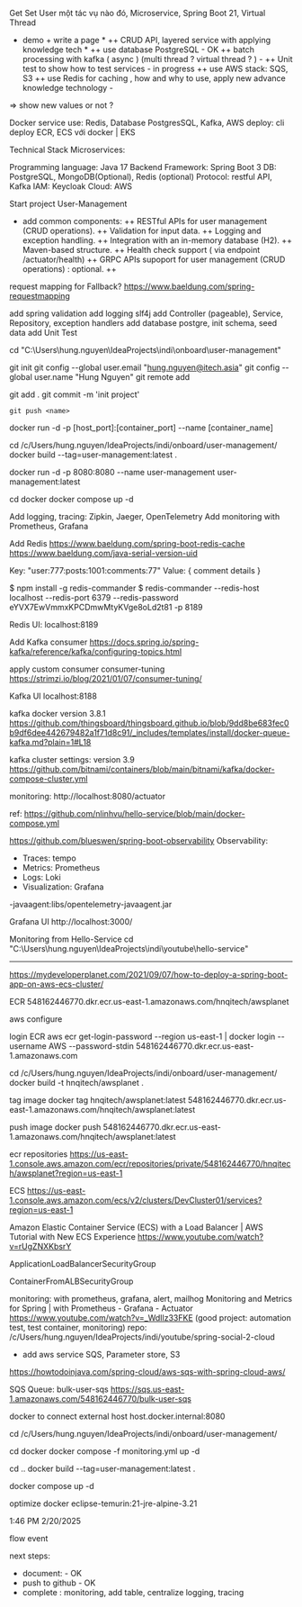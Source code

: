 Get Set User một tác vụ nào đó, Microservice, Spring Boot 21, Virtual Thread
+ demo + write a page *
  ++ CRUD API, layered service with applying knowledge tech *
  ++ use database PostgreSQL - OK
  ++ batch processing with kafka ( async ) (multi thread ? virtual thread ? ) -
  ++ Unit test to show how to test services - in progress
  ++ use AWS stack: SQS, S3
  ++ use Redis for caching , how and why to use, apply new advance knowledge technology -

=> show new values or not ?

Docker service
use: Redis, Database PostgresSQL, Kafka,
AWS deploy: cli deploy ECR, ECS với docker | EKS



Technical Stack
Microservices:

Programming language: Java 17
Backend Framework: Spring Boot 3
DB: PostgreSQL, MongoDB(Optional), Redis (optional)
Protocol: restful API, Kafka
IAM: Keycloak
Cloud: AWS


Start project User-Management
+ add common components:
  ++  RESTful APIs for user management (CRUD operations).
  ++  Validation for input data.
  ++ Logging and exception handling.
  ++ Integration with an in-memory database (H2).
  ++ Maven-based structure.
  ++ Health check support ( via endpoint /actuator/health)
  ++ GRPC APIs supoport for user management (CRUD operations) : optional.
  ++



request mapping for Fallback?
https://www.baeldung.com/spring-requestmapping

add spring validation
add logging slf4j
add Controller (pageable), Service, Repository, exception handlers
add database postgre, init schema, seed data
add Unit Test


cd "C:\Users\hung.nguyen\IdeaProjects\indi\onboard\user-management"

git init
git config --global user.email "hung.nguyen@itech.asia"
git config --global user.name "Hung Nguyen"
git remote add <name> <url>



git add .
git commit -m 'init project'


    git push <name>



docker run -d -p [host_port]:[container_port] --name [container_name]

cd /c/Users/hung.nguyen/IdeaProjects/indi/onboard/user-management/
docker build --tag=user-management:latest .

docker run -d -p 8080:8080 --name user-management user-management:latest

cd docker
docker compose up -d

Add logging, tracing: Zipkin, Jaeger, OpenTelemetry
Add monitoring with Prometheus, Grafana

Add Redis
https://www.baeldung.com/spring-boot-redis-cache
https://www.baeldung.com/java-serial-version-uid

Key: "user:777:posts:1001:comments:77"
Value: { comment details }

$ npm install -g redis-commander
$ redis-commander --redis-host localhost --redis-port 6379 --redis-password eYVX7EwVmmxKPCDmwMtyKVge8oLd2t81 -p 8189

Redis UI:
localhost:8189


Add Kafka consumer
https://docs.spring.io/spring-kafka/reference/kafka/configuring-topics.html

apply custom consumer
consumer-tuning
https://strimzi.io/blog/2021/01/07/consumer-tuning/

Kafka UI
localhost:8188

kafka docker version 3.8.1
https://github.com/thingsboard/thingsboard.github.io/blob/9dd8be683fec0b9df6dee442679482a1f71d8c91/_includes/templates/install/docker-queue-kafka.md?plain=1#L18

kafka cluster settings: version 3.9
https://github.com/bitnami/containers/blob/main/bitnami/kafka/docker-compose-cluster.yml


monitoring:
http://localhost:8080/actuator

ref:
https://github.com/nlinhvu/hello-service/blob/main/docker-compose.yml

https://github.com/blueswen/spring-boot-observability
Observability:
+ Traces: tempo
+ Metrics: Prometheus
+ Logs: Loki
+ Visualization: Grafana


-javaagent:libs/opentelemetry-javaagent.jar

Grafana UI
http://localhost:3000/


Monitoring from Hello-Service
cd "C:\Users\hung.nguyen\IdeaProjects\indi\youtube\hello-service"


----
https://mydeveloperplanet.com/2021/09/07/how-to-deploy-a-spring-boot-app-on-aws-ecs-cluster/

ECR
548162446770.dkr.ecr.us-east-1.amazonaws.com/hnqitech/awsplanet


aws configure

login ECR
aws ecr get-login-password --region us-east-1 | docker login --username AWS --password-stdin 548162446770.dkr.ecr.us-east-1.amazonaws.com


cd /c/Users/hung.nguyen/IdeaProjects/indi/onboard/user-management/
docker build -t hnqitech/awsplanet .

tag image
docker tag hnqitech/awsplanet:latest 548162446770.dkr.ecr.us-east-1.amazonaws.com/hnqitech/awsplanet:latest

push image
docker push 548162446770.dkr.ecr.us-east-1.amazonaws.com/hnqitech/awsplanet:latest


ecr repositories
https://us-east-1.console.aws.amazon.com/ecr/repositories/private/548162446770/hnqitech/awsplanet?region=us-east-1

ECS
https://us-east-1.console.aws.amazon.com/ecs/v2/clusters/DevCluster01/services?region=us-east-1


Amazon Elastic Container Service (ECS) with a Load Balancer | AWS Tutorial with New ECS Experience
https://www.youtube.com/watch?v=rUgZNXKbsrY

ApplicationLoadBalancerSecurityGroup

ContainerFromALBSecurityGroup



monitoring: with prometheus, grafana, alert, mailhog
Monitoring and Metrics for Spring | with Prometheus - Grafana - Actuator
https://www.youtube.com/watch?v=_WdIlz33FKE
(good project: automation test, test container, monitoring)
repo: /c/Users/hung.nguyen/IdeaProjects/indi/youtube/spring-social-2-cloud




+ add aws service SQS, Parameter store, S3

https://howtodoinjava.com/spring-cloud/aws-sqs-with-spring-cloud-aws/

SQS Queue:
bulk-user-sqs
https://sqs.us-east-1.amazonaws.com/548162446770/bulk-user-sqs





docker to connect external host
host.docker.internal:8080

cd /c/Users/hung.nguyen/IdeaProjects/indi/onboard/user-management/

cd docker
docker compose -f monitoring.yml up -d


cd ..
docker build --tag=user-management:latest .

docker compose up -d


optimize docker
eclipse-temurin:21-jre-alpine-3.21

1:46 PM 2/20/2025

flow event

next steps:
+ document: - OK
+ push to github - OK
+ complete : monitoring, add table, centralize logging, tracing


